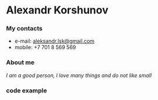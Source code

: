 # Alexandr Korshunov

### My contacts

* e-mail: aleksandr.lsk@gmail.com
* mobile: +7 701 8 569 569

### About me

*I am a good person, I love many things and do not like small*










### code example






